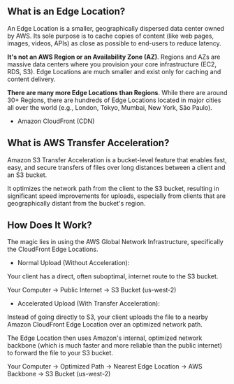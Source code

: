 ## What is an Edge Location?
An Edge Location is a smaller, geographically dispersed data center owned by AWS. Its sole purpose is to cache copies of content (like web pages, images, videos, APIs) as close as possible to end-users to reduce latency.

**It's not an AWS Region or an Availability Zone (AZ)**. Regions and AZs are massive data centers where you provision your core infrastructure (EC2, RDS, S3). Edge Locations are much smaller and exist only for caching and content delivery.

**There are many more Edge Locations than Regions**. While there are around 30+ Regions, there are hundreds of Edge Locations located in major cities all over the world (e.g., London, Tokyo, Mumbai, New York, São Paulo).

-  Amazon CloudFront (CDN)

## What is AWS Transfer Acceleration?
Amazon S3 Transfer Acceleration is a bucket-level feature that enables fast, easy, and secure transfers of files over long distances between a client and an S3 bucket.

It optimizes the network path from the client to the S3 bucket, resulting in significant speed improvements for uploads, especially from clients that are geographically distant from the bucket's region.

## How Does It Work?
The magic lies in using the AWS Global Network Infrastructure, specifically the CloudFront Edge Locations.

- Normal Upload (Without Acceleration):

Your client has a direct, often suboptimal, internet route to the S3 bucket.

Your Computer -> Public Internet -> S3 Bucket (us-west-2)

- Accelerated Upload (With Transfer Acceleration):

Instead of going directly to S3, your client uploads the file to a nearby Amazon CloudFront Edge Location over an optimized network path.

The Edge Location then uses Amazon's internal, optimized network backbone (which is much faster and more reliable than the public internet) to forward the file to your S3 bucket.

Your Computer -> Optimized Path -> Nearest Edge Location -> AWS Backbone -> S3 Bucket (us-west-2)